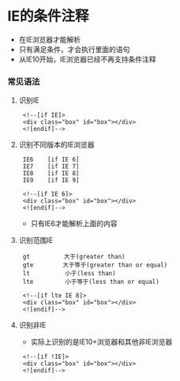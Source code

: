 # IE的条件注释
* 在IE浏览器才能解析
* 只有满足条件，才会执行里面的语句
* 从IE10开始，IE浏览器已经不再支持条件注释

### 常见语法
1. 识别IE
   ```
    <!--[if IE]>
    <div class="box" id="box"></div>
    <![endif]-->
   ```
2. 识别不同版本的IE浏览器
   ```
    IE6    [if IE 6]
    IE7    [if IE 7]
    IE8    [if IE 8]
    IE9    [if IE 9]
   ```

   ```
    <!--[if IE 6]>
    <div class="box" id="box"></div>
    <![endif]-->
   ```
   * 只有IE6才能解析上面的内容
3. 识别范围IE
   ```
    gt        　大于(greater than)
    gte     　　大于等于(greater than or equal)
    lt          小于(less than)
    lte         小于等于(less than or equal)
   ```
   ```
    <!--[if lte IE 8]>
    <div class="box" id="box"></div>
    <![endif]-->
   ```
4. 识别非IE
   * 实际上识别的是IE10+浏览器和其他非IE浏览器
   ```
    <!--[if !IE]>
    <div class="box" id="box"></div>
    <![endif]-->
   ```
